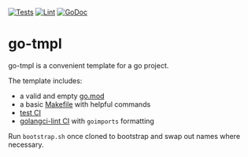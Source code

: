 [![Tests](https://github.com/jwilner/go-tmpl/workflows/tests/badge.svg)](https://github.com/jwilner/go-tmpl/workflows/)
[![Lint](https://github.com/jwilner/go-tmpl/workflows/lint/badge.svg)](https://github.com/jwilner/go-tmpl/workflows/)
[![GoDoc](https://godoc.org/github.com/jwilner/go-tmpl?status.svg)](https://godoc.org/github.com/jwilner/go-tmpl)

# go-tmpl

go-tmpl is a convenient template for a go project.

The template includes:

- a valid and empty [go.mod](go.mod)
- a basic [Makefile](Makefile) with helpful commands
- [test CI](.github/workflows/test.yml)
- [golangci-lint CI](.github/workflows/lint.yml) with `goimports` formatting

Run `bootstrap.sh` once cloned to bootstrap and swap out names where necessary.
